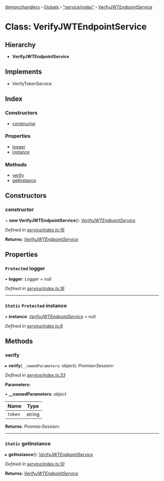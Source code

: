 [@miqro/handlers](../README.md) › [Globals](../globals.md) › ["service/index"](../modules/_service_index_.md) › [VerifyJWTEndpointService](_service_index_.verifyjwtendpointservice.md)

# Class: VerifyJWTEndpointService

## Hierarchy

* **VerifyJWTEndpointService**

## Implements

* VerifyTokenService

## Index

### Constructors

* [constructor](_service_index_.verifyjwtendpointservice.md#constructor)

### Properties

* [logger](_service_index_.verifyjwtendpointservice.md#protected-logger)
* [instance](_service_index_.verifyjwtendpointservice.md#static-protected-instance)

### Methods

* [verify](_service_index_.verifyjwtendpointservice.md#verify)
* [getInstance](_service_index_.verifyjwtendpointservice.md#static-getinstance)

## Constructors

###  constructor

\+ **new VerifyJWTEndpointService**(): *[VerifyJWTEndpointService](_service_index_.verifyjwtendpointservice.md)*

*Defined in [service/index.ts:16](https://github.com/claukers/miqro-express/blob/5fac12b/src/service/index.ts#L16)*

**Returns:** *[VerifyJWTEndpointService](_service_index_.verifyjwtendpointservice.md)*

## Properties

### `Protected` logger

• **logger**: *Logger* = null

*Defined in [service/index.ts:16](https://github.com/claukers/miqro-express/blob/5fac12b/src/service/index.ts#L16)*

___

### `Static` `Protected` instance

▪ **instance**: *[VerifyJWTEndpointService](_service_index_.verifyjwtendpointservice.md)* = null

*Defined in [service/index.ts:8](https://github.com/claukers/miqro-express/blob/5fac12b/src/service/index.ts#L8)*

## Methods

###  verify

▸ **verify**(`__namedParameters`: object): *Promise‹Session›*

*Defined in [service/index.ts:33](https://github.com/claukers/miqro-express/blob/5fac12b/src/service/index.ts#L33)*

**Parameters:**

▪ **__namedParameters**: *object*

Name | Type |
------ | ------ |
`token` | string |

**Returns:** *Promise‹Session›*

___

### `Static` getInstance

▸ **getInstance**(): *[VerifyJWTEndpointService](_service_index_.verifyjwtendpointservice.md)*

*Defined in [service/index.ts:10](https://github.com/claukers/miqro-express/blob/5fac12b/src/service/index.ts#L10)*

**Returns:** *[VerifyJWTEndpointService](_service_index_.verifyjwtendpointservice.md)*
